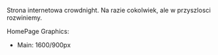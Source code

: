 Strona internetowa crowdnight. Na razie cokolwiek, ale w przyszlosci rozwiniemy.

HomePage Graphics:

- Main: 1600/900px
<!-- - Slider-main: width: 528/296px;
- Slider-small: 352/198px; -->
